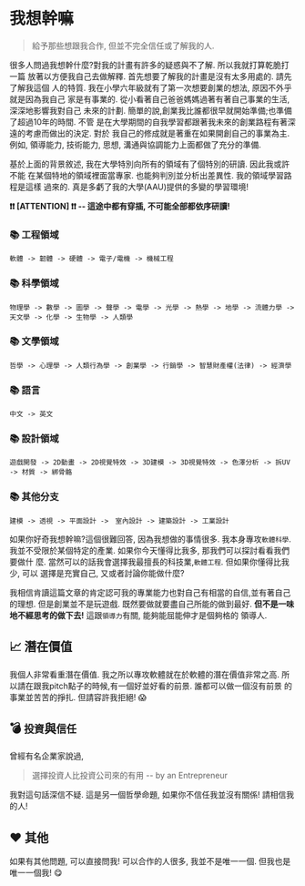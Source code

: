 # 我想幹嘛



> 給予那些想跟我合作, 但並不完全信任或了解我的人.

很多人問過我想幹什麼?對我的計畫有許多的疑惑與不了解. 所以我就打算乾脆打一篇
放著以方便我自己去做解釋. 首先想要了解我的計畫是沒有太多用處的. 請先了解我這個
人的特質. 我在小學六年級就有了第一次想要創業的想法, 原因不外乎就是因為我自己
家是有事業的. 從小看著自己爸爸媽媽過著有著自己事業的生活, 深深地影響我對自己
未來的計劃. 簡單的說,創業我比誰都很早就開始準備;也準備了超過10年的時間. 不管
是在大學期間的自我學習都跟著我未來的創業路程有著深遠的考慮而做出的決定. 對於
我自己的修成就是著重在如果開創自己的事業為主. 例如, 領導能力, 技術能力, 思想, 
溝通與協調能力上面都做了充分的準備.

基於上面的背景敘述, 我在大學特別向所有的領域有了個特別的研讀. 因此我或許不能
在某個特地的領域裡面當專家. 也能夠判別並分析出差異性. 我的領域學習路程是這樣
過來的. 真是多虧了我的大學(AAU)提供的多變的學習環境!

**❗❗ [ATTENTION] ❗❗ -- 這途中都有穿插, 不可能全部都依序研讀!**

<!-- more -->

### 📚 工程領域

```
軟體 -> 韌體 -> 硬體 -> 電子/電機 -> 機械工程
```

### 📚 科學領域

```
物理學 -> 數學 -> 圖學 -> 聲學 -> 電學 -> 光學 -> 熱學 -> 地學 -> 流體力學 ->　天文學 -> 化學 -> 生物學 -> 人類學
```

### 📚 文學領域

```
哲學 -> 心理學 -> 人類行為學 -> 創業學 -> 行銷學 -> 智慧財產權(法律) -> 經濟學
```

### 📚 語言

```
中文 -> 英文
```

### 📚 設計領域

```
遊戲開發 -> 2D動畫 -> 2D視覺特效 -> 3D建模 -> 3D視覺特效 -> 色澤分析 -> 拆UV -> 材質 -> 綁骨骼
```

### 📚 其他分支

```
建模 -> 透視 -> 平面設計 ->　室內設計 -> 建築設計 -> 工業設計
```

如果你好奇我想幹嘛?這個很難回答, 因為我想做的事情很多. 我本身專攻`軟體科學`.
我並不受限於某個特定的產業. 如果你今天懂得比我多, 那我們可以探討看看我們要做什
麼. 當然可以的話我會選擇我最擅長的科技業,`軟體工程`. 但如果你懂得比我少, 可以
選擇是充實自己, 又或者討論你能做什麼? 

我相信肯讀這篇文章的肯定認可我的專業能力也對自己有相當的自信,並有著自己的理想.
但是創業並不是玩遊戲. 既然要做就要盡自己所能的做到最好. 
**但不是一味地不經思考的做下去!** 這跟`領導力`有關, 能夠能屈能伸才是個夠格的
領導人.


## 📈 潛在價值

我個人非常看重潛在價值. 我之所以專攻軟體就在於軟體的潛在價值非常之高. 
所以請在跟我pitch點子的時候,有一個好並好看的前景. 誰都可以做一個沒有前景
的事業並苦苦的掙扎. 但請容許我拒絕! 😱


## 💣 `投資`與`信任`

曾經有名企業家說過,

> 選擇投資人比投資公司來的有用  -- by an Entrepreneur

我對這句話深信不疑. 這是另一個哲學命題, 如果你不信任我並沒有關係!
請相信我的人!


## ❤️ 其他

如果有其他問題, 可以直接問我! 可以合作的人很多, 我並不是唯一一個.
但我也是唯一一個我! 😋

